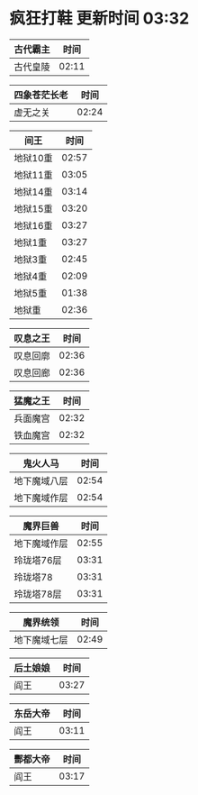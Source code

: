 # 疯狂打鞋 更新时间 03:32

| 古代霸主   | 时间    |
|--------|-------|
| 古代皇陵 | 02:11 |

| 四象苍茫长老   | 时间    |
|--------|-------|
| 虚无之关 | 02:24 |

| 间王   | 时间    |
|--------|-------|
| 地狱10重 | 02:57 |
| 地狱11重 | 03:05 |
| 地狱14重 | 03:14 |
| 地狱15重 | 03:20 |
| 地狱16重 | 03:27 |
| 地狱1重 | 03:27 |
| 地狱3重 | 02:45 |
| 地狱4重 | 02:09 |
| 地狱5重 | 01:38 |
| 地狱重 | 02:36 |

| 叹息之王   | 时间    |
|--------|-------|
| 叹息回廓 | 02:36 |
| 叹息回廊 | 02:36 |

| 猛魔之王   | 时间    |
|--------|-------|
| 兵面魔宫 | 02:32 |
| 铁血魔宫 | 02:32 |

| 鬼火人马   | 时间    |
|--------|-------|
| 地下魔域八层 | 02:54 |
| 地下魔域作层 | 02:54 |

| 魔界巨兽   | 时间    |
|--------|-------|
| 地下魔域作层 | 02:55 |
| 玲珑塔76层 | 03:31 |
| 玲珑塔78 | 03:31 |
| 玲珑塔78层 | 03:31 |

| 魔界统领   | 时间    |
|--------|-------|
| 地下魔域七层 | 02:49 |

| 后土娘娘   | 时间    |
|--------|-------|
| 阎王 | 03:27 |

| 东岳大帝   | 时间    |
|--------|-------|
| 阎王 | 03:11 |

| 酆都大帝   | 时间    |
|--------|-------|
| 阎王 | 03:17 |